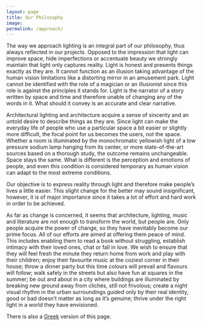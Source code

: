 ```yaml
---
layout: page
title: Our Philosophy
image: 
permalink: /approach/
---
```


The way we approach lighting is an integral part of our philosophy, thus always reflected in our projects. Opposed to the impression that light can improve space, hide imperfections or accentuate beauty we strongly maintain that light only captures reality. Light is honest and presents things exactly as they are. It cannot function as an illusion taking advantage of the human vision limitations like a distorting mirror in an amusement park. Light cannot be identified with the role of a magician or an illusionist since this role is against the principles it stands for. Light is the narrator of a story written by space and time and therefore unable of changing any of the words in it. What should it convey is an accurate and clear narrative.

Architectural lighting and architecture acquire a sense of sincerity and an untold desire to describe things as they are. Since light can make the everyday life of people who use a particular space a bit easier or slightly more difficult, the focal point for us becomes the users, not the space. Whether a room is illuminated by the monochromatic yellowish light of a low pressure sodium lamp hanging from its center, or more state-of-the-art sources based on a thorough study, the outcome remains unchangeable. Space stays the same. What is different is the perception and emotions of people, and even this condition is considered temporary as human vision can adapt to the most extreme conditions. 

Our objective is to express reality through light and therefore make people’s lives a little easier. This slight change for the better may sound insignificant, however, it is of major importance since it takes a lot of effort and hard work in order to be achieved.

As far as change is concerned, it seems that architecture, lighting, music and literature are not enough to transform the world, but people are. Only people acquire the power of change, so they have inevitably become our prime focus. All of our efforts are aimed at offering them peace of mind. This includes enabling them to read a book without struggling, establish intimacy with their loved ones, chat or fall in love. We wish to ensure that they will feel fresh the minute they return home from work and play with their children; enjoy their favourite music at the coziest corner in their house; throw a dinner party but this time colours will prevail and flavours will follow; walk safely in the streets but also have fun at squares in the summer; be out and about in a city where buildings are illuminated by breaking new ground away from clichés, still not frivolous; create a night visual rhythm in the urban surroundings guided only by their real identity, good or bad doesn’t matter as long as it’s genuine; thrive under the right light in a world they have envisioned.

There is also a <a href="{{ '/approach-gr/' | prepend: site.baseurl }}">Greek</a> version of this page.
